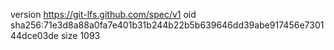 version https://git-lfs.github.com/spec/v1
oid sha256:71e3d8a88a0fa7e401b31b244b22b5b639646dd39abe917456e730144dce03de
size 1093

